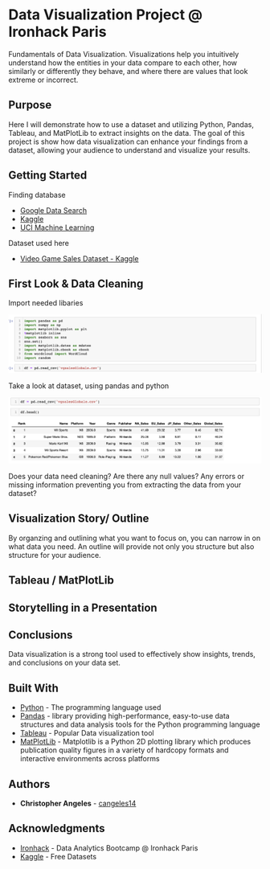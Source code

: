 # Data Visualization Project @ Ironhack Paris

Fundamentals of Data Visualization. Visualizations help you intuitively understand how the entities in your data compare to each other, how similarly or differently they behave, and where there are values that look extreme or incorrect.

## Purpose

Here I will demonstrate how to use a dataset and utilizing Python, Pandas, Tableau, and MatPlotLib to extract insights on the data. The goal of this project is show how data visualization can enhance your findings from a dataset, allowing your audience to understand and visualize your results.

## Getting Started

Finding database
- [Google Data Search](https://datasetsearch.research.google.com/)
- [Kaggle](https://www.kaggle.com/kostyabahshetsyan/video-game-sales-visualization/data)
- [UCI Machine Learning](http://mlr.cs.umass.edu/ml/)

Dataset used here
- [Video Game Sales Dataset - Kaggle](https://www.kaggle.com/garfieldliang/video-games-analysis/data)

## First Look & Data Cleaning

Import needed libaries

![Imports](https://github.com/cangeles14/Data-Vis/blob/master/Import%20libraries%20and%20load%20df.png)

Take a look at dataset, using pandas and python

![First Look](https://github.com/cangeles14/Data-Vis/blob/master/FirstLook%20DataVis.png)

Does your data need cleaning?
Are there any null values?
Any errors or missing information preventing you from extracting the data from your dataset?

## Visualization Story/ Outline

By organzing and outlining what you want to focus on, you can narrow in on what data you need.
An outline will provide not only you structure but also structure for your audience.

## Tableau / MatPlotLib

## Storytelling in a Presentation

## Conclusions

Data visualization is a strong tool used to effectively show insights, trends, and conclusions on your data set.

## Built With

* [Python](https://docs.python.org/3/) - The programming language used
* [Pandas](https://pandas.pydata.org/pandas-docs/stable/index.html) - library providing high-performance, easy-to-use data structures and data analysis tools for the Python programming language
* [Tableau](https://www.tableau.com/) - Popular Data visualization tool
* [MatPlotLib](https://matplotlib.org/contents.html) - Matplotlib is a Python 2D plotting library which produces publication quality figures in a variety of hardcopy formats and interactive environments across platforms

## Authors

* **Christopher Angeles** - [cangeles14](https://github.com/cangeles14)

## Acknowledgments

* [Ironhack](https://www.ironhack.com/en/data-analytics) -  Data Analytics Bootcamp @ Ironhack Paris
* [Kaggle](https://www.kaggle.com/kostyabahshetsyan/video-game-sales-visualization/data) - Free Datasets
